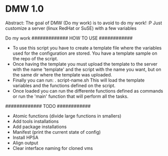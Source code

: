 DMW 1.0
===
Abstract:
	The goal of DMW (Do my work) is to avoid to do my work! :P
	Just customize a server (linux RedHat or SuSE) with a few variables

Do my work
############# HOW TO USE ############
- To use this script you have to create a template file
where the variables used for the configuration are stored.
You have a template sample on the repo of the script.
- Once having the template you must upload the template
to the server with the name 'template' and the script
with the name you want, but on the same dir where the template
was uploaded.
- Finally you can run:
. script-name.sh
This will load the template variables and the functions defined 
on the script.
- Once loaded you can run the differente functions defined as commands
or run the 'main' function that will perform all the tasks.


############# TODO ############
- Atomic functions (divide large functions in smallers)
- Add tools installations
- Add package installations
- Manifest (print the current state of config)
- Install HPSA
- Align output
- Clear interface naming for cloned vms



